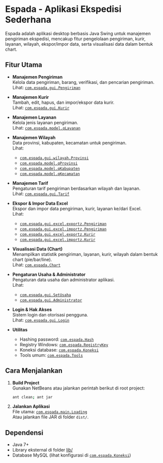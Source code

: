 # Espada - Aplikasi Ekspedisi Sederhana

Espada adalah aplikasi desktop berbasis Java Swing untuk manajemen pengiriman ekspedisi, mencakup fitur pengelolaan pengiriman, kurir, layanan, wilayah, ekspor/impor data, serta visualisasi data dalam bentuk chart.

## Fitur Utama

- **Manajemen Pengiriman**  
  Kelola data pengiriman, barang, verifikasi, dan pencarian pengiriman.  
  Lihat: [`com.espada.gui.Pengiriman`](src/com/espada/gui/Pengiriman.java)

- **Manajemen Kurir**  
  Tambah, edit, hapus, dan impor/ekspor data kurir.  
  Lihat: [`com.espada.gui.Kurir`](src/com/espada/gui/Kurir.java)

- **Manajemen Layanan**  
  Kelola jenis layanan pengiriman.  
  Lihat: [`com.espada.model.qLayanan`](src/com/espada/model/qLayanan.java)

- **Manajemen Wilayah**  
  Data provinsi, kabupaten, kecamatan untuk pengiriman.  
  Lihat:  
  - [`com.espada.gui.wilayah.Provinsi`](src/com/espada/gui/wilayah/Provinsi.java)  
  - [`com.espada.model.qProvinsi`](src/com/espada/model/qProvinsi.java)  
  - [`com.espada.model.qKabupaten`](src/com/espada/model/qKabupaten.java)  
  - [`com.espada.model.qKecamatan`](src/com/espada/model/qKecamatan.java)

- **Manajemen Tarif**  
  Pengaturan tarif pengiriman berdasarkan wilayah dan layanan.  
  Lihat: [`com.espada.gui.Tarif`](src/com/espada/gui/Tarif.java)

- **Ekspor & Impor Data Excel**  
  Ekspor dan impor data pengiriman, kurir, layanan ke/dari Excel.  
  Lihat:  
  - [`com.espada.gui.excel.exportz.Pengiriman`](src/com/espada/gui/excel/exportz/Pengiriman.java)  
  - [`com.espada.gui.excel.importz.Pengiriman`](src/com/espada/gui/excel/importz/Pengiriman.java)  
  - [`com.espada.gui.excel.exportz.Kurir`](src/com/espada/gui/excel/exportz/Kurir.java)  
  - [`com.espada.gui.excel.importz.Kurir`](src/com/espada/gui/excel/importz/Kurir.java)

- **Visualisasi Data (Chart)**  
  Menampilkan statistik pengiriman, layanan, kurir, wilayah dalam bentuk chart (pie/bar/line).  
  Lihat: [`com.espada.Chart`](src/com/espada/Chart.java)

- **Pengaturan Usaha & Administrator**  
  Pengaturan data usaha dan administrator aplikasi.  
  Lihat:  
  - [`com.espada.gui.SetUsaha`](src/com/espada/gui/SetUsaha.java)  
  - [`com.espada.gui.Administrator`](src/com/espada/gui/Administrator.java)

- **Login & Hak Akses**  
  Sistem login dan otorisasi pengguna.  
  Lihat: [`com.espada.gui.Login`](src/com/espada/gui/Login.java)

- **Utilitas**  
  - Hashing password: [`com.espada.Hash`](src/com/espada/Hash.java)
  - Registry Windows: [`com.espada.RegistryKey`](src/com/espada/RegistryKey.java)
  - Koneksi database: [`com.espada.Koneksi`](src/com/espada/Koneksi.java)
  - Tools umum: [`com.espada.Tools`](src/com/espada/Tools.java)

## Cara Menjalankan

1. **Build Project**  
   Gunakan NetBeans atau jalankan perintah berikut di root project:
   ```sh
   ant clean; ant jar
   ```
2. **Jalankan Aplikasi**  
   File utama: [`com.espada.main.Loading`](src/com/espada/main/Loading.java)  
   Atau jalankan file JAR di folder `dist/`.

## Dependensi

- Java 7+
- Library eksternal di folder [lib/](lib/)
- Database MySQL (lihat konfigurasi di [`com.espada.Koneksi`](src/com/espada/Koneksi.java))